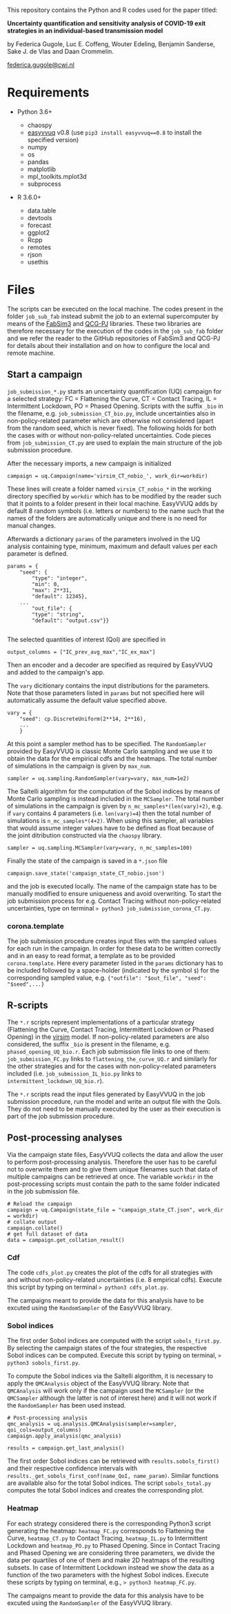 This repository contains the Python and R codes used for the paper titled:

**Uncertainty quantification and sensitivity analysis of COVID-19 exit strategies in an individual-based transmission model**

by Federica Gugole, Luc E. Coffeng, Wouter Edeling, Benjamin Sanderse, Sake J. de Vlas and Daan Crommelin.

federica.gugole@cwi.nl

# Requirements
* Python 3.6+ 
  * chaospy
  * [easyvvuq](https://github.com/UCL-CCS/EasyVVUQ) v0.8 (use `pip3 install easyvvuq==0.8` to install the specified version)
  * numpy
  * os
  * pandas
  * matplotlib
  * mpl_toolkits.mplot3d
  * subprocess

* R 3.6.0+
  * data.table
  * devtools
  * forecast
  * ggplot2
  * Rcpp
  * remotes
  * rjson
  * usethis
 

# Files
The scripts can be executed on the local machine. The codes present in the folder `job_sub_fab` instead submit the job to an external 
supercomputer by means of the [FabSim3](https://github.com/djgroen/FabSim3) and [QCG-PJ](https://github.com/vecma-project/QCG-PilotJob) libraries. 
These two libraries are therefore necessary for the execution of the codes in the `job_sub_fab` folder and we refer the reader to 
the GitHub repositories of FabSim3 and QCG-PJ for details about their installation and on how to configure the local and remote machine.

## Start a campaign
`job_submission_*.py` starts an uncertainty quantification (UQ) campaign for a selected strategy: FC = Flattening the Curve, 
CT = Contact Tracing, IL = Intermittent Lockdown, PO = Phased Opening. Scripts with the suffix `_bio` in the filename, e.g. 
`job_submission_CT_bio.py`, include uncertainties also in non-policy-related parameter which are otherwise not considered 
(apart from the random seed, which is never fixed). 
The following holds for both the cases with or without non-policy-related uncertainties. Code pieces from `job_submission_CT.py` 
are used to explain the main structure of the job submission procedure.

After the necessary imports, a new campaign is initialized 
```python3
campaign = uq.Campaign(name='virsim_CT_nobio_', work_dir=workdir)
```
These lines will create a folder named `virsim_CT_nobio_*` in the working directory specified by `workdir` which has to 
be modified by the reader such that it points to a folder present in their local machine. EasyVVUQ adds by default 8 random symbols 
(i.e. letters or numbers) to the name such that the names of the folders are automatically unique and there is no need for manual changes. 

Afterwards a dictionary `params` of the parameters involved in the UQ analysis containing type, minimum, maximum and default values 
per each parameter is defined.
```python3
params = {
    "seed": {
        "type": "integer",
        "min": 0,
        "max": 2**31,
        "default": 12345},
    ...
        "out_file": {
        "type": "string",
        "default": "output.csv"}}
    
```

The selected quantities of interest (QoI) are specified in 
```python3
output_columns = ["IC_prev_avg_max","IC_ex_max"]
```
Then an encoder and a decoder are specified as required by EasyVVUQ and added to the campaign's app.

The `vary` dicitionary contains the input distributions for the parameters. Note that those parameters listed in `params` 
but not specified here will automatically assume the default value specified above.
```python3
vary = {
    "seed": cp.DiscreteUniform(2**14, 2**16),
    ... 
    }
```
At this point a sampler method has to be specified. The `RandomSampler` provided by EasyVVUQ is classic Monte Carlo sampling and 
we use it to obtain the data for the empirical cdfs and the heatmaps. The total number of simulations in the campaign is given by `max_num`.
```python3
sampler = uq.sampling.RandomSampler(vary=vary, max_num=1e2)
```
The Saltelli algorithm for the computation of the Sobol indices by means of Monte Carlo sampling is instead included in the `MCSampler`. 
The total number of simulations in the campaign is given by `n_mc_samples*(len(vary)+2)`, e.g. if `vary` contains 4 parameters (i.e. `len(vary)=4`) 
then the total number of simulations is `n_mc_samples*(4+2)`. When using this sampler, all variables that would assume integer values 
have to be defined as float because of the joint ditribution constructed via the `chaospy` library.
```python3
sampler = uq.sampling.MCSampler(vary=vary, n_mc_samples=100)
```
Finally the state of the campaign is saved in a `*.json` file 
```python3
campaign.save_state('campaign_state_CT_nobio.json')
```
and the job is executed locally. The name of the campaign state has to be manually modified to ensure uniqueness and avoid overwriting.
To start the job submission process for e.g. Contact Tracing without non-policy-related uncertainties, type on terminal `> python3 job_submission_corona_CT.py`.

### corona.template
The job submission procedure creates input files with the sampled values for each run in the campaign. In order for these data to be written correctly 
and in an easy to read format, a template as to be provided `corona.template`. Here every parameter listed in the `params` dictionary has to be 
included followed by a space-holder (indicated by the symbol `$`) for the corresponding sampled value, e.g. 
`{"outfile": "$out_file", "seed": "$seed",...}`

## R-scripts
The `*.r` scripts represent implementations of a particular strategy (Flattening the Curve, Contact Tracing, 
Intermittent Lockdown or Phased Opening) in the [virsim](https://gitlab.com/luccoffeng/virsim) model. 
If non-policy-related parameters are also considered, the suffix `_bio` is present in the filename, 
e.g. `phased_opening_UQ_bio.r`.
Each job submission file links to one of them: `job_submission_FC.py` links to `flattening_the_curve_UQ.r` 
and similarly for the other strategies and for the cases with non-policy-related parameters included 
(i.e. `job_submission_IL_bio.py` links to `intermittent_lockdown_UQ_bio.r`).

The `*.r` scripts read the input files generated by EasyVVUQ in the job submission procedure, run the model and write an output file with the QoIs. 
They do not need to be manually executed by the user as their execution is part of the job submission procedure.

## Post-processing analyses
Via the campaign state files, EasyVVUQ collects the data and allow the user to perform post-processing analysis. Therefore the user has to be careful 
not to overwrite them and to give them unique filenames such that data of multiple campaigns can be retrieved at once. The variable `workdir` in the 
post-processing scripts must contain the path to the same folder indicated in the job submission file. 
```python3
# Reload the campaign
campaign = uq.Campaign(state_file = "campaign_state_CT.json", work_dir = workdir)
# collate output
campaign.collate()
# get full dataset of data
data = campaign.get_collation_result()
```

### Cdf
The code `cdfs_plot.py` creates the plot of the cdfs for all strategies with and without non-policy-related uncertainties (i.e. 8 empirical cdfs). 
Execute this script by typing on terminal `> python3 cdfs_plot.py`.

The campaigns meant to provide the data for this analysis have to be excuted using the `RandomSampler` of the EasyVVUQ library.

### Sobol indices
The first order Sobol indices are computed with the script `sobols_first.py`. By selecting the campaign states of the four strategies, the respective 
Sobol indices can be computed. Execute this script by typing on terminal, `> python3 sobols_first.py`.

To compute the Sobol indices via the Saltelli algorithm, it is necessary to apply the `QMCAnalysis` object of the EasyVVUQ library. 
Note that `QMCAnalysis` will work only if the campaign used the `MCSampler` (or the `QMCSampler` although the latter is not of interest here) 
and it will not work if the `RandomSampler` has been used instead.
```python3
# Post-processing analysis
qmc_analysis = uq.analysis.QMCAnalysis(sampler=sampler, qoi_cols=output_columns)
campaign.apply_analysis(qmc_analysis)

results = campaign.get_last_analysis()
```
The first order Sobol indices can be retrieved with `results.sobols_first()` and their respective confidence intervals with `results._get_sobols_first_conf(name_QoI, name_param)`. Similar functions are available also for the total Sobol indices. 
The script `sobols_total.py` computes the total Sobol indices and creates the corresponding plot.

### Heatmap
For each strategy considered there is the corresponding Python3 script generating the heatmap: `heatmap_FC.py` corresponds to Flattening the Curve, 
`heatmap_CT.py` to Contact Tracing, `heatmap_IL.py` to Intermittent Lockdown and `heatmap_PO.py` to Phased Opening. Since in Contact Tracing and 
Phased Opening we are considering three parameters, we divide the data per quartiles of one of them and make 2D heatmaps of the resulting subsets. 
In case of Intermittent Lockdown instead we show the data as a function of the two parameters with the highest Sobol indices.
Execute these scripts by typing on terminal, e.g., `> python3 heatmap_FC.py`.

The campaigns meant to provide the data for this analysis have to be excuted using the `RandomSampler` of the EasyVVUQ library.
